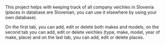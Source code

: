 This project helps with keeping track of all company veichles in Slovenia (places in database are Slovenian, you can use it elsewhere by using your own database).

On the first tab, you can add, edit or delete both makes and models, on the second tab you can add, edit or delete veichles (type, make, model, year of make, place) and on the last tab, you can add, edit or delete places.
